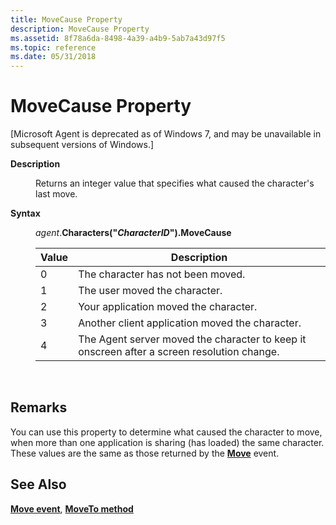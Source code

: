 ```yaml
---
title: MoveCause Property
description: MoveCause Property
ms.assetid: 8f78a6da-8498-4a39-a4b9-5ab7a43d97f5
ms.topic: reference
ms.date: 05/31/2018
---
```


# MoveCause Property

\[Microsoft Agent is deprecated as of Windows 7, and may be unavailable in subsequent versions of Windows.\]

<dl> <dt>

<span id="Description"></span><span id="description"></span><span id="DESCRIPTION"></span>**Description**
</dt> <dd>

Returns an integer value that specifies what caused the character's last move.

</dd> <dt>

<span id="Syntax"></span><span id="syntax"></span><span id="SYNTAX"></span>**Syntax**
</dt> <dd>

*agent*.**Characters("***CharacterID***").MoveCause**



| Value | Description                                                                                |
|-------|--------------------------------------------------------------------------------------------|
| 0     | The character has not been moved.                                                          |
| 1     | The user moved the character.                                                              |
| 2     | Your application moved the character.                                                      |
| 3     | Another client application moved the character.                                            |
| 4     | The Agent server moved the character to keep it onscreen after a screen resolution change. |



 

</dd> </dl>

## Remarks

You can use this property to determine what caused the character to move, when more than one application is sharing (has loaded) the same character. These values are the same as those returned by the [**Move**](move-event.md) event.

## See Also

[**Move event**](move-event.md), [**MoveTo method**](moveto-method.md)


 

 




